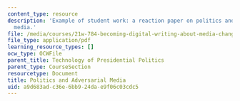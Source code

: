 ```yaml
---
content_type: resource
description: 'Example of student work: a reaction paper on politics and adversarial
  media.'
file: /media/courses/21w-784-becoming-digital-writing-about-media-change-fall-2009/a9d683adc36e6bb924dae9f06c03cdc5_MIT21W_784F09_Campaign_Ad.pdf
file_type: application/pdf
learning_resource_types: []
ocw_type: OCWFile
parent_title: Technology of Presidential Politics
parent_type: CourseSection
resourcetype: Document
title: Politics and Adversarial Media
uid: a9d683ad-c36e-6bb9-24da-e9f06c03cdc5
---
```

